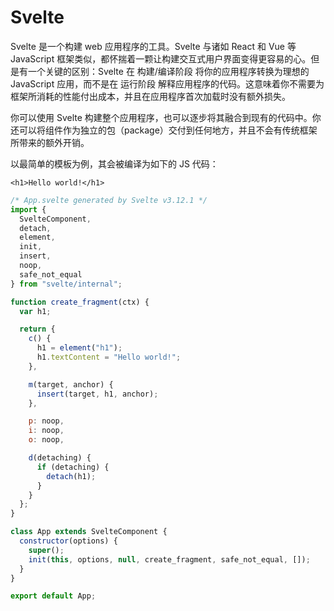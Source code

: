 # Svelte

Svelte 是一个构建 web 应用程序的工具。Svelte 与诸如 React 和 Vue 等 JavaScript 框架类似，都怀揣着一颗让构建交互式用户界面变得更容易的心。但是有一个关键的区别：Svelte 在 构建/编译阶段 将你的应用程序转换为理想的 JavaScript 应用，而不是在 运行阶段 解释应用程序的代码。这意味着你不需要为框架所消耗的性能付出成本，并且在应用程序首次加载时没有额外损失。

你可以使用 Svelte 构建整个应用程序，也可以逐步将其融合到现有的代码中。你还可以将组件作为独立的包（package）交付到任何地方，并且不会有传统框架所带来的额外开销。

以最简单的模板为例，其会被编译为如下的 JS 代码：

```svelte
<h1>Hello world!</h1>
```

```js
/* App.svelte generated by Svelte v3.12.1 */
import {
  SvelteComponent,
  detach,
  element,
  init,
  insert,
  noop,
  safe_not_equal
} from "svelte/internal";

function create_fragment(ctx) {
  var h1;

  return {
    c() {
      h1 = element("h1");
      h1.textContent = "Hello world!";
    },

    m(target, anchor) {
      insert(target, h1, anchor);
    },

    p: noop,
    i: noop,
    o: noop,

    d(detaching) {
      if (detaching) {
        detach(h1);
      }
    }
  };
}

class App extends SvelteComponent {
  constructor(options) {
    super();
    init(this, options, null, create_fragment, safe_not_equal, []);
  }
}

export default App;
```
